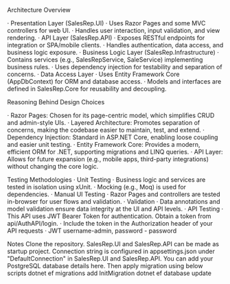 Architecture Overview

·	Presentation Layer (SalesRep.UI)
  ·	Uses Razor Pages and some MVC controllers for web UI.
  ·	Handles user interaction, input validation, and view rendering.
·	API Layer (SalesRep.API)
  ·	Exposes RESTful endpoints for integration or SPA/mobile clients.
  ·	Handles authentication, data access, and business logic exposure.
·	Business Logic Layer (SalesRep.Infrastructure)
  ·	Contains services (e.g., SalesRepService, SaleService) implementing business rules.
  ·	Uses dependency injection for testability and separation of concerns.
·	Data Access Layer
  ·	Uses Entity Framework Core (AppDbContext) for ORM and database access.
  ·	Models and interfaces are defined in SalesRep.Core for reusability and decoupling.
  
Reasoning Behind Design Choices

·	Razor Pages: Chosen for its page-centric model, which simplifies CRUD and admin-style UIs.
·	Layered Architecture: Promotes separation of concerns, making the codebase easier to maintain, test, and extend.
·	Dependency Injection: Standard in ASP.NET Core, enabling loose coupling and easier unit testing.
·	Entity Framework Core: Provides a modern, efficient ORM for .NET, supporting migrations and LINQ queries.
·	API Layer: Allows for future expansion (e.g., mobile apps, third-party integrations) without changing the core logic.

Testing Methodologies
·	Unit Testing
  ·	Business logic and services are tested in isolation using xUnit.
  ·	Mocking (e.g., Moq) is used for dependencies.
·	Manual UI Testing
·	  Razor Pages and controllers are tested in-browser for user flows and validation.
·	Validation
·	  Data annotations and model validation ensure data integrity at the UI and API levels.
·	API Testing
  ·	This API uses JWT Bearer Token for authentication. Obtain a token from api/AuthAPI/login.
  ·	Include the token in the Authorization header of your API requests
  ·	JWT username-admin, password - password

Notes
Clone the repository. SalesRep.UI and SalesRep.API can be made as startup project.
Connection string is configured in appsettings.json under "DefaultConnection" in SalesRep.UI and SalesRep.API. You can add your PostgreSQL database details here.
Then apply migration using below scripts
dotnet ef migrations add InitMigration
dotnet ef database update


